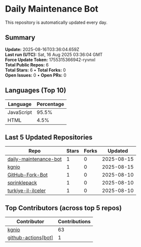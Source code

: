 # Daily Maintenance Bot

This repository is automatically updated every day.

## Summary
<!-- STATS:START -->
**Update:** 2025-08-16T03:36:04.659Z  
**Last run (UTC):** Sat, 16 Aug 2025 03:36:04 GMT  
**Force Update Token:** 1755315366942-ryvnxl  
**Total Public Repos:** 6  
**Total Stars:** 6 • **Total Forks:** 0  
**Open Issues:** 0 • **Open PRs:** 0
<!-- STATS:END -->

## Languages (Top 10)
<!-- LANGS:START -->
Language | Percentage
--- | ---
JavaScript | 95.5%
HTML | 4.5%
<!-- LANGS:END -->

## Last 5 Updated Repositories
<!-- RECENT:START -->
Repo | Stars | Forks | Updated
--- | --- | --- | ---
[daily-maintenance-bot](https://github.com/kgnio/daily-maintenance-bot) | 1 | 0 | 2025-08-15
[kgnio](https://github.com/kgnio/kgnio) | 1 | 0 | 2025-08-15
[GitHub-Fork-Bot](https://github.com/kgnio/GitHub-Fork-Bot) | 1 | 0 | 2025-08-10
[sprinklepack](https://github.com/kgnio/sprinklepack) | 1 | 0 | 2025-08-10
[turkiye-il-ilceler](https://github.com/kgnio/turkiye-il-ilceler) | 1 | 0 | 2025-08-10
<!-- RECENT:END -->

## Top Contributors (across top 5 repos)
<!-- CONTRIB:START -->
Contributor | Contributions
--- | ---
[kgnio](https://github.com/kgnio) | 63
[github-actions[bot]](https://github.com/apps/github-actions) | 1
<!-- CONTRIB:END -->

